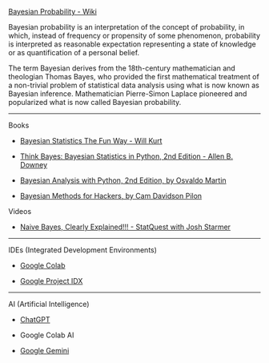 [Bayesian Probability - Wiki](https://en.wikipedia.org/wiki/Bayesian_probability)

Bayesian probability is an interpretation of the concept of probability, in which, instead of frequency or propensity of some 
phenomenon, probability is interpreted as reasonable expectation representing a state of knowledge or as quantification of a personal
belief.

The term Bayesian derives from the 18th-century mathematician and theologian Thomas Bayes, who provided the first mathematical
treatment of a non-trivial problem of statistical data analysis using what is now known as Bayesian inference. Mathematician 
Pierre-Simon Laplace pioneered and popularized what is now called Bayesian probability.

- - - -

Books

* [Bayesian Statistics The Fun Way - Will Kurt](https://nostarch.com/learnbayes)

* [Think Bayes: Bayesian Statistics in Python, 2nd Edition - Allen B. Downey](https://www.oreilly.com/library/view/think-bayes-2nd/9781492089452/)

* [Bayesian Analysis with Python, 2nd Edition, by Osvaldo Martin](https://www.packtpub.com/product/bayesian-analysis-with-python-second-edition/9781789341652)

* [Bayesian Methods for Hackers, by Cam Davidson Pilon](https://dataorigami.net/Probabilistic-Programming-and-Bayesian-Methods-for-Hackers/)

Videos

* [Naive Bayes, Clearly Explained!!! - StatQuest with Josh Starmer](https://youtu.be/O2L2Uv9pdDA?si=-Rz2SFiM4SekiDdt)

- - - - 

IDEs (Integrated Development Environments)

* [Google Colab](https://colab.research.google.com)

* [Google Project IDX](https://idx.dev)

- - - -
AI (Artificial Intelligence)

* [ChatGPT](https://openai.com/blog/chatgpt)

* Google Colab AI

* [Google Gemini](https://gemini.google.com)
